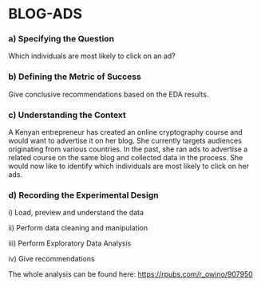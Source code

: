 # BLOG-ADS
### a) Specifying the Question
Which individuals are most likely to click on an ad? 

### b) Defining the Metric of Success
Give conclusive recommendations based on the EDA results. 

### c) Understanding the Context
A Kenyan entrepreneur has created an online cryptography course and would want to advertise it on her blog. She currently targets audiences originating from various countries. In the past, she ran ads to advertise a related course on the same blog and collected data in the process. She would now like to identify which individuals are most likely to click on her ads. 

### d) Recording the Experimental Design 
i) Load, preview and understand the data 

ii) Perform data cleaning and manipulation

iii) Perform Exploratory Data Analysis

iv) Give recommendations


The whole analysis can be found here: https://rpubs.com/r_owino/907950
